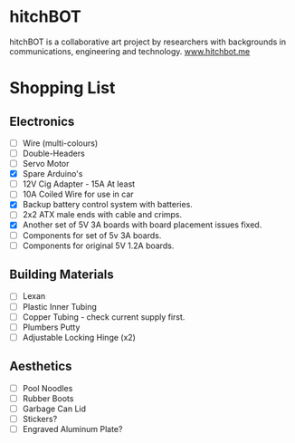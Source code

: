 hitchBOT
========

hitchBOT is a collaborative art project by researchers with backgrounds in communications, engineering and technology. www.hitchbot.me 

# Shopping List #

Electronics
---

- [ ] Wire (multi-colours)
- [ ] Double-Headers
- [ ] Servo Motor
- [X] Spare Arduino's
- [ ] 12V Cig Adapter - 15A At least
- [ ] 10A Coiled Wire for use in car
- [X] Backup battery control system with batteries.
- [ ] 2x2 ATX male ends with cable and crimps.
- [X] Another set of 5V 3A boards with board placement issues fixed.
- [ ] Components for set of 5v 3A boards.
- [ ] Components for original 5V 1.2A boards.

Building Materials
---

- [ ] Lexan
- [ ] Plastic Inner Tubing
- [ ] Copper Tubing - check current supply first.
- [ ] Plumbers Putty
- [ ] Adjustable Locking Hinge (x2)

Aesthetics
---

- [ ] Pool Noodles
- [ ] Rubber Boots
- [ ] Garbage Can Lid
- [ ] Stickers?
- [ ] Engraved Aluminum Plate?
